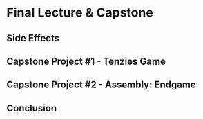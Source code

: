 # Final Lecture & Capstone

## Side Effects

## Capstone Project #1 - Tenzies Game

## Capstone Project #2 - Assembly: Endgame

## Conclusion
